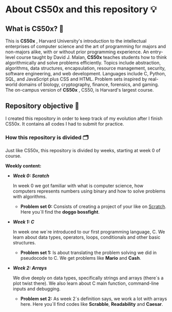 # About CS50x and this repository :bulb:

## What is CS50x? :eyes:

This is **CS50x** , Harvard University's introduction to the intellectual enterprises of computer science and the art of programming for majors and non-majors alike, with or without prior programming experience. An entry-level course taught by David J. Malan, **CS50x** teaches students how to think algorithmically and solve problems efficiently. Topics include abstraction, algorithms, data structures, encapsulation, resource management, security, software engineering, and web development. Languages include C, Python, SQL, and JavaScript plus CSS and HTML. Problem sets inspired by real-world domains of biology, cryptography, finance, forensics, and gaming. The on-campus version of **CS50x** , CS50, is Harvard's largest course.

## Repository objective :dart:

I created this repository in order to keep track of my evolution after I finish CS50x. It contains all codes I had to submit for practice.

### How this repository is divided :card_index_dividers:

Just like CS50x, this repository is divided by weeks, starting at week 0 of course.

**Weekly content:**

- ***Week 0: Scratch***

  In week 0 we got familiar with what is computer science, how computers represents numbers using binary and how to solve problems with algorithms.

  - **Problem set 0:** Consists of creating a project of your like on [Scratch](https://scratch.mit.edu). Here you´ll find the **doggo bossfight**.

- ***Week 1: C***

  In week one we´re introduced to our first programming language, C. We learn about data types, operators, loops, conditionals and other basic structures.

  - **Problem set 1:** Is about translating the problem solving we did in pseudocode to C. We get problems like **Mario** and **Cash**.

- ***Week 2: Arrays***

  We dive deeply on data types, specifically strings and arrays (there´s a plot twist there). We also learn about C main function, command-line inputs and debugging.

  - **Problem set 2:** As week 2´s definition says, we work a lot with arrays here. Here you´ll find codes like **Scrabble**, **Readability** and **Caesar**.

  

  

  
